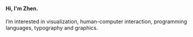 #### Hi, I'm Zhen.

I’m interested in visualization, human-computer interaction, programming languages, typography and graphics.

